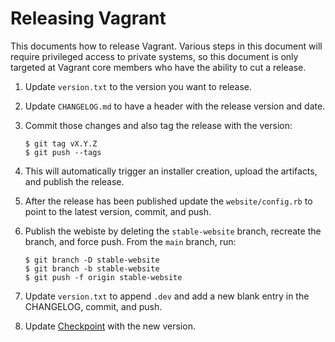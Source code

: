 # Releasing Vagrant

This documents how to release Vagrant. Various steps in this document will
require privileged access to private systems, so this document is only
targeted at Vagrant core members who have the ability to cut a release.

1. Update `version.txt` to the version you want to release.

1. Update `CHANGELOG.md` to have a header with the release version and date.

1. Commit those changes and also tag the release with the version:

    ```
    $ git tag vX.Y.Z
    $ git push --tags
    ```

1. This will automatically trigger an installer creation, upload the artifacts,
  and publish the release.

1. After the release has been published update the `website/config.rb` to point
  to the latest version, commit, and push.

1. Publish the webiste by deleting the `stable-website` branch, recreate the branch,
  and force push. From the `main` branch, run:

   ```
   $ git branch -D stable-website
   $ git branch -b stable-website
   $ git push -f origin stable-website
   ```

1. Update `version.txt` to append `.dev` and add a new blank entry in the
  CHANGELOG, commit, and push.

1. Update [Checkpoint](https://checkpoint.hashicorp.com/control) with the new
  version.
